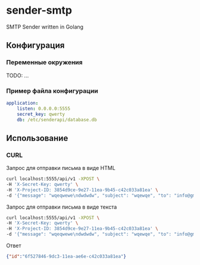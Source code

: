 # sender-smtp
SMTP Sender written in Golang

## Конфигурация

### Переменные окружения

TODO: ...

### Пример файла конфигурации

```yaml
application:
    listen: 0.0.0.0:5555
    secret_key: qwerty
    db: /etc/senderapi/database.db
```

## Использование

### CURL

Запрос для отправки письма в виде HTML

```sh
curl localhost:5555/api/v1 -XPOST \
-H 'X-Secret-Key: qwerty' \
-H 'X-Project-ID: 3854d9ce-9e27-11ea-9b45-c42c033a81ea' \
-d '{"message": "wqeqwewe\ndwdwdw", "subject": "wqewqe", "to": "info@gmail.com", "content-type":"html"}'
```

Запрос для отправки письма в виде текста

```sh
curl localhost:5555/api/v1 -XPOST \
-H 'X-Secret-Key: qwerty' \
-H 'X-Project-ID: 3854d9ce-9e27-11ea-9b45-c42c033a81ea' \
-d '{"message": "wqeqwewe\ndwdwdw", "subject": "wqewqe", "to": "info@gmail.com", "content-type":"plain"}'
```

Ответ

```json
{"id":"6f527846-9dc3-11ea-ae6e-c42c033a81ea"}
```